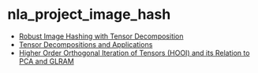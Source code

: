 # nla_project_image_hash

* [Robust Image Hashing with Tensor Decomposition](https://ieeexplore.ieee.org/stamp/stamp.jsp?arnumber=8360464)  
* [Tensor Decompositions and Applications](https://pdfs.semanticscholar.org/1d0f/25989452abbbc8feaf00a034ff110fc4b350.pdf)  
* [Higher Order Orthogonal Iteration of Tensors (HOOI) and its Relation to PCA and GLRAM](https://www-users.cs.umn.edu/~saad/PDF/umsi-2006-132.pdf)  
